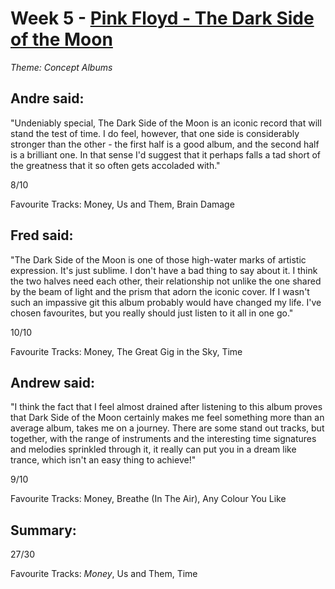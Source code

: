 # Week 5 - [Pink Floyd - The Dark Side of the Moon](http://www.allmusic.com/album/the-dark-side-of-the-moon-mw0000191308)
*Theme: Concept Albums*

## Andre said:

"Undeniably special, The Dark Side of the Moon is an iconic record that will stand the test of time. I do feel, however, that one side is considerably stronger than the other - the first half is a good album, and the second half is a brilliant one. In that sense I'd suggest that it perhaps falls a tad short of the greatness that it so often gets accoladed with."

8/10

Favourite Tracks: Money, Us and Them, Brain Damage

## Fred said:

"The Dark Side of the Moon is one of those high-water marks of artistic expression. It's just sublime. I don't have a bad thing to say about it. I think the two halves need each other, their relationship not unlike the one shared by the beam of light and the prism that adorn the iconic cover. If I wasn't such an impassive git this album probably would have changed my life. I've chosen favourites, but you really should just listen to it all in one go."

10/10

Favourite Tracks: Money, The Great Gig in the Sky, Time

## Andrew said:

"I think the fact that I feel almost drained after listening to this album proves that Dark Side of the Moon certainly makes me feel something more than an average album, takes me on a journey. There are some stand out tracks, but together, with the range of instruments and the interesting time signatures and melodies sprinkled through it, it really can put you in a dream like trance, which isn't an easy thing to achieve!"

9/10

Favourite Tracks: Money, Breathe (In The Air), Any Colour You Like

## Summary:

27/30

Favourite Tracks: *Money*, Us and Them, Time
